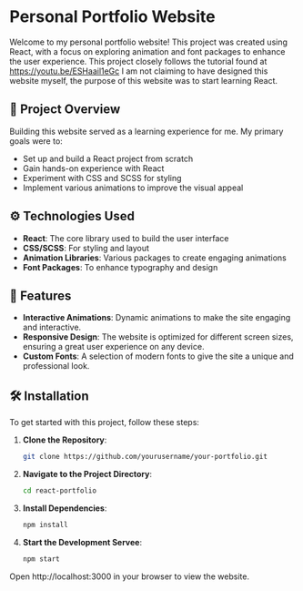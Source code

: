 # Personal Portfolio Website

Welcome to my personal portfolio website! This project was created using React, with a focus on exploring animation and font packages to enhance the user experience. 
This project closely follows the tutorial found at https://youtu.be/ESHaail1eGc
I am not claiming to have designed this website myself, the purpose of this website was to start learning React. 

## 🎨 Project Overview

Building this website served as a learning experience for me. My primary goals were to:
- Set up and build a React project from scratch
- Gain hands-on experience with React
- Experiment with CSS and SCSS for styling
- Implement various animations to improve the visual appeal

## ⚙️ Technologies Used

- **React**: The core library used to build the user interface
- **CSS/SCSS**: For styling and layout
- **Animation Libraries**: Various packages to create engaging animations
- **Font Packages**: To enhance typography and design

## 🚀 Features

- **Interactive Animations**: Dynamic animations to make the site engaging and interactive.
- **Responsive Design**: The website is optimized for different screen sizes, ensuring a great user experience on any device.
- **Custom Fonts**: A selection of modern fonts to give the site a unique and professional look.

## 🛠️ Installation

To get started with this project, follow these steps:

1. **Clone the Repository**:
   ```bash
   git clone https://github.com/yourusername/your-portfolio.git
2. **Navigate to the Project Directory**:
   ```bash
   cd react-portfolio
3. **Install Dependencies**:
   ```bash
   npm install
4. **Start the Development Servee**:
   ```bash
   npm start
Open http://localhost:3000 in your browser to view the website.

